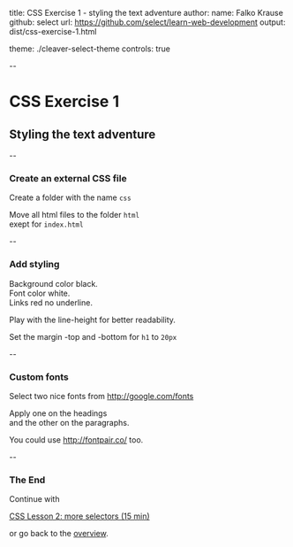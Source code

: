title: CSS Exercise 1 - styling the text adventure
author:
  name: Falko Krause
  github: select
  url: https://github.com/select/learn-web-development
output: dist/css-exercise-1.html
<!-- theme: ./revealjs-theme -->
theme: ./cleaver-select-theme
controls: true

--
# CSS Exercise 1
## Styling the text adventure

--
### Create an external CSS file
Create a folder with the name `css`

Move all html files to the folder `html` <br>
exept for `index.html`

--
### Add styling
Background color black.<br>
Font color white.<br>
Links red no underline.

Play with the line-height for better readability.

Set the margin -top and -bottom for `h1` to `20px`

--
### Custom fonts

Select two nice fonts from http://google.com/fonts 

Apply one on the headings <br>and the other on the paragraphs.

You could use http://fontpair.co/ too.

--
### The End
Continue with

<a href="css-lesson-2.html">CSS Lesson 2: more selectors (15 min)</a>

or go back to the <a href="https://github.com/select/learn-web-development">overview</a>.
